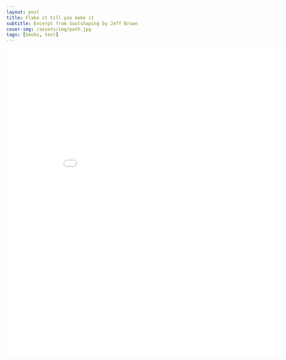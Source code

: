 ```yaml
---
layout: post
title: Flake it till you make it
subtitle: Excerpt from Soulshaping by Jeff Brown
cover-img: /assets/img/path.jpg
tags: [books, test]
---
```


<iframe width="900" height="800" frameborder="0" scrolling="no" src="//plotly.com/~Terrence.bosco/19.embed"></iframe>
